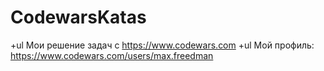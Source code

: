 # CodewarsKatas
+ul Мои решение задач с https://www.codewars.com 
        +ul Мой профиль: https://www.codewars.com/users/max.freedman
